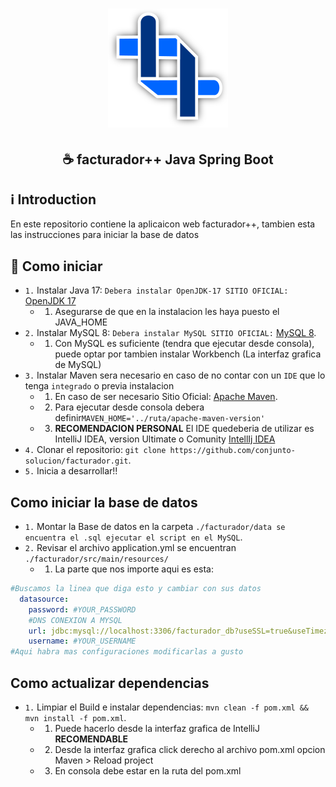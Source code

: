 <h1 align="center">
  <img src="./src/main/resources/static/logo192.png" alt="facturador++ logo" />
</h1>
<h2 align="center">
  ☕ facturador++ Java Spring Boot
</h2>

## ℹ️ Introduction
En este repositorio contiene la aplicaicon web facturador++, tambien esta las instrucciones para iniciar la base de datos


## 🏁 Como iniciar
  * `1.` Instalar Java 17: `Debera instalar OpenJDK-17 SITIO OFICIAL:` [OpenJDK 17](https://jdk.java.net/archive)
    * 1. Asegurarse de que en la instalacion les haya puesto el JAVA_HOME
  * `2.` Instalar MySQL 8: `Debera instalar MySQL SITIO OFICIAL:` [MySQL 8](https://dev.mysql.com/downloads/mysql/8.0.html).
    * 1. Con MySQL es suficiente (tendra que ejecutar desde consola), puede optar por tambien instalar Workbench (La interfaz grafica de MySQL)
  * `3.` Instalar Maven sera necesario en caso de no contar con un `IDE` que lo tenga `integrado` o previa instalacion
    * 1. En caso de ser necesario Sitio Oficial: [Apache Maven](https://maven.apache.org/download.cgi?.).
    * 2. Para ejecutar desde consola debera  definir`MAVEN_HOME='../ruta/apache-maven-version'`
    * 3. **RECOMENDACION PERSONAL** El IDE quedeberia de utilizar es IntelliJ IDEA, version Ultimate o Comunity [IntellIj IDEA](https://www.jetbrains.com/idea/download/?fromIDE=#section=windows)
  * `4.` Clonar el repositorio: `git clone https://github.com/conjunto-solucion/facturador.git`.
  * `5.` Inicia a desarrollar!!

## Como iniciar la base de datos
  * `1.` Montar la Base de datos en la carpeta `./facturador/data se encuentra el .sql ejecutar el script en el MySQL`.
  * `2.` Revisar el archivo application.yml se encuentran `./facturador/src/main/resources/`
    * 1. La parte que nos importe aqui es esta:
```yml
#Buscamos la linea que diga esto y cambiar con sus datos
  datasource:
    password: #YOUR_PASSWORD
    #DNS CONEXION A MYSQL
    url: jdbc:mysql://localhost:3306/facturador_db?useSSL=true&useTimezone=true&serverTimezone=UTC
    username: #YOUR_USERNAME
#Aqui habra mas configuraciones modificarlas a gusto
```

## Como actualizar dependencias
  * `1.` Limpiar el Build e instalar dependencias: `mvn clean -f pom.xml && mvn install -f pom.xml`.
    * 1. Puede hacerlo desde la interfaz grafica de IntelliJ **RECOMENDABLE**
    * 2. Desde la interfaz grafica click derecho al archivo pom.xml opcion Maven > Reload project
    * 3. En consola debe estar en la ruta del pom.xml
